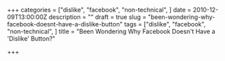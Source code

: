 +++
categories = ["dislike", "facebook", "non-technical", ]
date = 2010-12-09T13:00:00Z
description = ""
draft = true
slug = "been-wondering-why-facebook-doesnt-have-a-dislike-button"
tags = ["dislike", "facebook", "non-technical", ]
title = "Been Wondering Why Facebook Doesn't Have a 'Dislike' Button?"

+++




